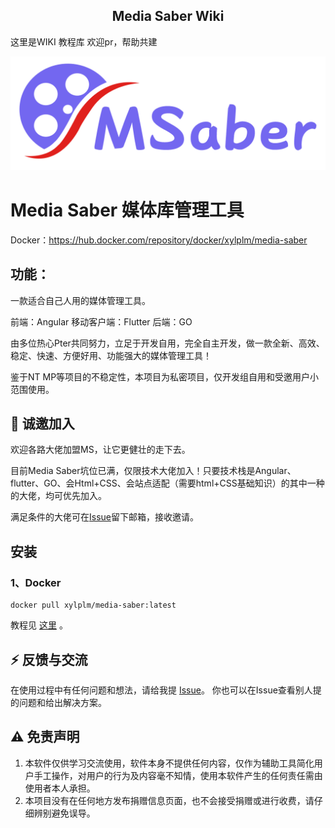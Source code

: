 <h2 align="center">Media Saber Wiki</h2>

这里是WIKI 教程库 欢迎pr，帮助共建


![logo-blue](logo.png)

# Media Saber 媒体库管理工具

Docker：https://hub.docker.com/repository/docker/xylplm/media-saber

## 功能：

一款适合自己人用的媒体管理工具。

前端：Angular
移动客户端：Flutter
后端：GO

由多位热心Pter共同努力，立足于开发自用，完全自主开发，做一款全新、高效、稳定、快速、方便好用、功能强大的媒体管理工具！

鉴于NT MP等项目的不稳定性，本项目为私密项目，仅开发组自用和受邀用户小范围使用。

## 🎉 诚邀加入

欢迎各路大佬加盟MS，让它更健壮的走下去。

目前Media Saber坑位已满，仅限技术大佬加入！只要技术栈是Angular、flutter、GO、会Html+CSS、会站点适配（需要html+CSS基础知识）的其中一种的大佬，均可优先加入。

满足条件的大佬可在[Issue](https://github.com/xylplm/media-saber-wiki/issues)留下邮箱，接收邀请。

## 安装

### 1、Docker

```
docker pull xylplm/media-saber:latest
```

教程见 [这里](https://wiki.msaber.fun) 。


## ⚡ 反馈与交流

在使用过程中有任何问题和想法，请给我提 [Issue](https://github.com/xylplm/media-saber-wiki/issues)。
你也可以在Issue查看别人提的问题和给出解决方案。

## ⚠️ 免责声明

1. 本软件仅供学习交流使用，软件本身不提供任何内容，仅作为辅助工具简化用户手工操作，对用户的行为及内容毫不知情，使用本软件产生的任何责任需由使用者本人承担。
2. 本项目没有在任何地方发布捐赠信息页面，也不会接受捐赠或进行收费，请仔细辨别避免误导。
